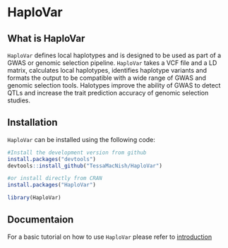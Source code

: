 # HaploVar

## What is HaploVar

`HaploVar` defines local haplotypes and is designed to be used as part of a GWAS or genomic selection pipeline. `HaploVar` takes a VCF file and a LD matrix, calculates local haplotypes, identifies haplotype variants and formats the output to be compatible with a wide range of GWAS and genomic selection tools. Halotypes improve the ability of GWAS to detect QTLs and increase the trait prediction accuracy of genomic selection studies. 

## Installation

`HaploVar` can be installed using the following code:

``` r
#Install the development version from github
install.packages("devtools")
devtools::install_github("TessaMacNish/HaploVar")

#or install directly from CRAN
install.packages("HaploVar")

library(HaploVar)

```
## Documentaion

For a basic tutorial on how to use `HaploVar` please refer to [introduction](https://htmlpreview.github.io/?https://github.com/TessaMacNish/HaploVar/blob/main/vignettes/introduction.html)
